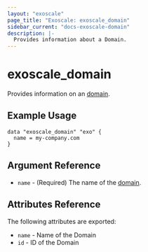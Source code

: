 ```yaml
---
layout: "exoscale"
page_title: "Exoscale: exoscale_domain"
sidebar_current: "docs-exoscale-domain"
description: |-
  Provides information about a Domain.
---
```


# exoscale\_domain

Provides information on an [domain][domain].

[domain]: ../r/domain.html

## Example Usage

```hcl
data "exoscale_domain" "exo" {
  name = my-company.com
}
```

## Argument Reference

* `name` - (Required) The name of the [domain][domain].

[domain]: https://www.exoscale.com/dns/

## Attributes Reference

The following attributes are exported:

* `name` - Name of the Domain
* `id` - ID of the Domain